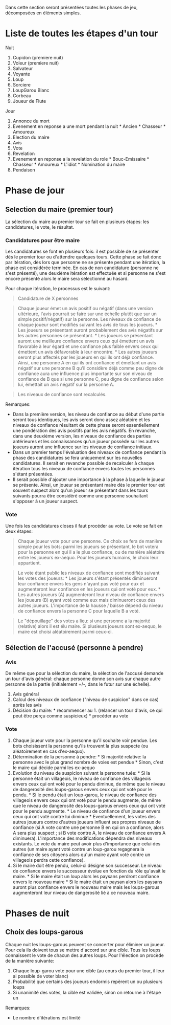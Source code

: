 Dans cette section seront présentées toutes les phases de jeu, décomposées en éléments simples.

# Liste de toutes les étapes d'un tour #
Nuit
  1. Cupidon (premiere nuit)
  1. Voleur (premiere nuit)
  1. Salvateur
  1. Voyante
  1. Loup
  1. Sorciere
  1. LoupGarou Blanc
  1. Corbeau
  1. Joueur de Flute

Jour
  1. Annonce du mort
  1. Evenement en reponse a une mort pendant la nuit
    * Ancien
    * Chasseur
    * Amoureux
  1. Election du maire
  1. Avis
  1. Vote
  1. Revelation
  1. Evenement en reponse a la revelation du role
    * Bouc-Emissaire
    * Chasseur
    * Amoureux
    * L'idiot
    * Nomination du maire
  1. Pendaison

# Phase de jour #

## Selection du maire (premier tour) ##
La sélection du maire au premier tour se fait en plusieurs étapes: les candidatures, le vote, le résultat.

### Candidatures pour être maire ###
Les candidatures se font en plusieurs fois: il est possible de se présenter dès le premier tour ou d'attendre quelques tours. Cette phase se fait donc par itération, dès lors que personne ne se présente pendant une itération, la phase est considérée terminée. En cas de non candidature (personne ne s'est présenté), une deuxième itération est effectuée et si personne ne s'est encore présenté alors le maire sera sélectionné au hasard.

Pour chaque itération, le processus est le suivant:
> Candidature de X personnes

> Chaque joueur émet un avis positif ou négatif (dans une version ultérieure, l'avis pourrait se faire sur une échelle plutôt que sur un simple positif/négatif) sur la personne. Les niveaux de confiance de chaque joueur sont modifiés suivant les avis de tous les joueurs.
    * Les joueurs se présentant auront probablement des avis négatifs sur les autres personnes se présentant.
    * Les joueurs se présentant auront une meilleure confiance envers ceux qui émettent un avis favorable à leur égard et une confiance plus faible envers ceux qui émettent un avis défavorable à leur encontre.
    * Les autres joueurs seront plus affectés par les joueurs en qui ils ont déjà confiance. Ainsi, une personne A en qui ils ont confiance et émettant un avis négatif sur une personne B qu'il considère déjà comme peu digne de confiance aura une influence plus importante sur son niveau de confiance de B que si une personne C, peu digne de confiance selon lui, émettait un avis négatif sur la personne A.

> Les niveaux de confiance sont recalculés.

Remarques:
  * Dans la première version, les niveau de confiance au début d'une partie seront tous identiques, les avis seront donc assez aléatoire et les niveaux de confiance résultant de cette phase seront essentiellement une pondération des avis positifs par les avis négatifs. En revanche, dans une deuxième version, les niveaux de confiance des parties antérieures et les connaissances qu'un joueur possède sur les autres joueurs auront une influence sur les niveaux de confiance initiaux.
  * Dans un premier temps l'évaluation des niveaux de confiance pendant la phase des candidatures se fera uniquement sur les nouvelles candidatures. Il serait en revanche possible de recalculer à chaque itération tous les niveaux de confiance envers toutes les personnes s'étant présentées.
  * Il serait possible d'ajouter une importance à la phase à laquelle le joueur se présente. Ainsi, un joueur se présentant maire dès le premier tour est souvent suspect alors qu'un joueur se présentant dans les tours suivants pourra être considéré comme une personne souhaitant s'opposer à un joueur suspect.

### Vote ###
Une fois les candidatures closes il faut procéder au vote. Le vote se fait en deux étapes:

> Chaque joueur vote pour une personne. Ce choix se fera de manière simple pour les bots: parmi les joueurs se présentant, le bot votera pour la personne en qui il a le plus confiance, ou de manière aléatoire entre les joueurs ex-aequo. Pour les joueurs humains, le choix leur appartient.

> Le vote étant public les niveaux de confiance sont modifiés suivant les votes des joueurs:
    * Les joueurs s'étant présentés diminueront leur confiance envers les gens n'ayant pas voté pour eux et augmenteront leur confiance en les joueurs qui ont voté pour eux.
    * Les autres joueurs (A) augmenteront leur niveau de confiance envers les joueurs (B) ayant voté comme eux mais diminueront ceux des autres joueurs. L'importance de la hausse / baisse dépend du niveau de confiance envers la personne C pour laquelle B a voté.

> Le "dépouillage" des votes a lieu: si une personne a la majorité (relative) alors il est élu maire. Si plusieurs joueurs sont ex-aequo, le maire est choisi aléatoirement parmi ceux-ci.

## Sélection de l'accusé (personne à pendre) ##
### Avis ###
De même que pour la sélection du maire, la sélection de l'accusé demande un tour d'avis général: chaque personne donne son avis sur chaque autre personne de la partie (initialement +/-, dans le futur sur une échelle).
  1. Avis général
  1. Calcul des niveaux de confiance ("niveau de suspicion" dans ce cas) après les avis
  1. Décision du maire:
    * recommencer au 1. (relancer un tour d'avis, ce qui peut être perçu comme suspicieux)
    * procéder au vote

### Vote ###
  1. Chaque joueur vote pour la personne qu'il souhaite voir pendue. Les bots choisissent la personne qu'ils trouvent la plus suspecte (ou aléatoirement en cas d'ex-aequo).
  1. Détermination de la personne à pendre:
    * Si majorité relative: la personne avec le plus grand nombre de voies est pendue
    * Sinon, c'est le maire qui décide parmi les ex-aequo
  1. Evolution du niveau de suspicion suivant la personne tuée:
    * Si la personne était un villageois, le niveau de confiance des villageois envers ceux qui ont voté pour le pendu diminue, de même que le niveau de dangerosité des loups-garous envers ceux qui ont voté pour le pendu.
    * Si le pendu était un loup-garou, le niveau de confiance des villageois envers ceux qui ont voté pour le pendu augmente, de même que le niveau de dangerosité des loups-garous envers ceux qui ont voté pour le pendu augmente.
    * Le niveau de confiance d'un joueur envers ceux qui ont voté contre lui diminue
    * Eventuellement, les votes des autres joueurs contre d'autres joueurs influent ses propres niveaux de confiance (si A vote contre une personne B en qui on a confiance, alors A sera plus suspect ; si B vote contre A, le niveau de confiance envers A diminuera). L'importance des modifications dépendra des niveaux existants. Le vote du maire peut avoir plus d'importance que celui des autres (un maire ayant voté contre un loup-garou regagnera la confiance de ses citoyens alors qu'un maire ayant voté contre un villageois perdra cette confiance).
  1. Si le maire doit être pendu, celui-ci désigne son successeur. Le niveau de confiance envers le successeur évolue en fonction du rôle qu'avait le maire.
    * Si le maire était un loup alors les paysans perdront confiance envers le nouveau maire
    * Si le maire était un paysan alors les paysans auront plus confiance envers le nouveau maire mais les loups-garous augmenteront leur niveau de dangerosité lié à ce nouveau maire.

# Phases de nuit #
## Choix des loups-garous ##
Chaque nuit les loups-garous peuvent se concerter pour éliminer un joueur. Pour cela ils doivent tous se mettre d'accord sur une cible. Tous les loups connaissent le vote de chacun des autres loups. Pour l'élection on procède de la manière suivante:
  1. Chaque loup-garou vote pour une cible (au cours du premier tour, il leur ai possible de voter blanc)
  1. Probabilité que certains des joueurs endormis repèrent un ou plusieurs loups
  1. Si unanimité des votes, la cible est validée, sinon on retourne à l'étape un

Remarques:
  * Le nombre d'itérations est limité